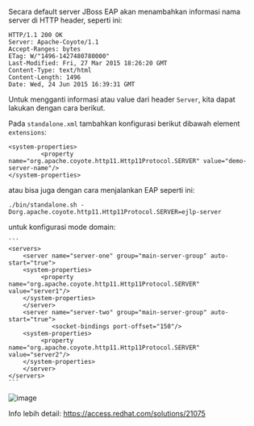 
Secara default server JBoss EAP akan menambahkan informasi nama server di HTTP header, seperti ini:

```
HTTP/1.1 200 OK
Server: Apache-Coyote/1.1
Accept-Ranges: bytes
ETag: W/"1496-1427480780000"
Last-Modified: Fri, 27 Mar 2015 18:26:20 GMT
Content-Type: text/html
Content-Length: 1496
Date: Wed, 24 Jun 2015 16:39:31 GMT
```

Untuk mengganti informasi atau value dari header `Server`, kita dapat lakukan dengan cara berikut.

Pada `standalone.xml` tambahkan konfigurasi berikut dibawah element `extensions`:

```
<system-properties>
         <property name="org.apache.coyote.http11.Http11Protocol.SERVER" value="demo-server-name"/>
</system-properties>
```

atau bisa juga dengan cara menjalankan EAP seperti ini:

```
./bin/standalone.sh -Dorg.apache.coyote.http11.Http11Protocol.SERVER=ejlp-server
```

untuk konfigurasi mode domain:

    ```
    <servers>
        <server name="server-one" group="main-server-group" auto-start="true">
        <system-properties>
             <property name="org.apache.coyote.http11.Http11Protocol.SERVER" value="server1"/>
        </system-properties>
        </server>
        <server name="server-two" group="main-server-group" auto-start="true">
                <socket-bindings port-offset="150"/>
        <system-properties>
             <property name="org.apache.coyote.http11.Http11Protocol.SERVER" value="server2"/>
        </system-properties>
        </server>
    </servers>
    ```



![image](https://cloud.githubusercontent.com/assets/3068071/8335520/60a8ee70-1ac8-11e5-9df8-f0fae6f335ac.png)


Info lebih detail: https://access.redhat.com/solutions/21075


